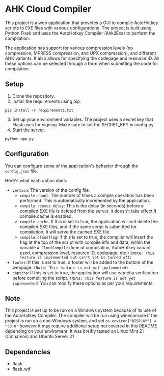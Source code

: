 # AHK Cloud Compiler

This project is a web application that provides a GUI to compile AutoHotkey scripts to EXE files with various configurations. The project is built using Python Flask and uses the AutoHotkey Compiler (Ahk2Exe) to perform the compilation.

The application has support for various compression levels (no compression, MPRESS compression, and UPX compression), and different AHK variants. It also allows for specifying the codepage and resource ID. All these options can be selected through a form when submitting the code for compilation.

## Setup
1. Clone the repository.
2. Install the requirements using pip.
```
pip install -r requirements.txt
```
3. Set up your environment variables. The project uses a secret key that Flask uses for signing. Make sure to set the SECRET_KEY in config.py.
4. Start the server.
```
python app.py
```

## Configuration
You can configure some of the application's behavior through the `config.json` file.

Here's what each option does:

* `version`: The version of the config file.
    * `compile.count`: The number of times a compile operation has been performed. This is automatically incremented by the application.
    * `compile.remove_delay`: This is the delay (in seconds) before a compiled EXE file is deleted from the server. It doesn't take effect if compile.cache is enabled.
    * `compile.cache`: If this is set to true, the application will not delete the compiled EXE files, and if the same script is submitted for compilation, it will serve the cached EXE file.
    * `compile.cloudflag`: If this is set to true, the compiler will insert the flag at the top of the script with compile info and data, within the variable `A_CloudCompile` (time of compilation, AutoHotkey variant used, compression level, resource ID, codepage, etc.) `(Note: This feature is implemented but can't yet be turned off)`
* `footer`: If this is set to true, a footer will be added to the bottom of the webpage. `(Note: This feature is not yet implemented)`
* `captcha`: If this is set to true, the application will use captcha verification before compiling the script. `(Note: This feature is not yet implemented)`
You can modify these options as per your requirements.

## Note
This project is set up to be run on a Windows system because of its use of the AutoHotkey Compiler. The compiler will be run using wineconsole if the project is run on a non-Windows system, and set `os.environ["DISPLAY"] = ":0.0"` however it may require additional setup not covered in this README depending on your enviroment. It was breifly tested on Linux Mint 21 (Cinnamon) and Ubuntu Server 21 

## Dependencies
* flask
* flask_wtf

